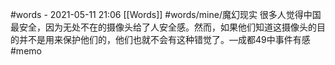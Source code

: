 #words - 2021-05-11  21:06
[[Words]]
#words/mine/魔幻现实 
很多人觉得中国最安全，因为无处不在的摄像头给了人安全感。然而，如果他们知道这摄像头的目的并不是用来保护他们的，他们也就不会有这种错觉了。—成都49中事件有感 #memo